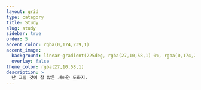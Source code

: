 ```yaml
---
layout: grid
type: category
title: Study
slug: study
sidebar: true
order: 5
accent_color: rgba(0,174,239,1)
accent_image:
  background: linear-gradient(225deg, rgba(27,10,58,1) 0%, rgba(0,174,239,1) 80%)
  overlay: false
theme_color: rgba(27,10,58,1)
description: >
  난 그릴 것이 참 많은 새하얀 도화지.
---
```

